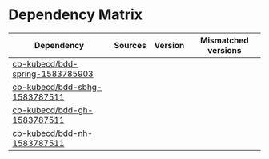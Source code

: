 # Dependency Matrix

Dependency | Sources | Version | Mismatched versions
---------- | ------- | ------- | -------------------
[cb-kubecd/bdd-spring-1583785903](https://github.com/cb-kubecd/bdd-spring-1583785903.git) |  | []() | 
[cb-kubecd/bdd-sbhg-1583787511](https://github.com/cb-kubecd/bdd-sbhg-1583787511.git) |  | []() | 
[cb-kubecd/bdd-gh-1583787511](https://github.com/cb-kubecd/bdd-gh-1583787511.git) |  | []() | 
[cb-kubecd/bdd-nh-1583787511](https://github.com/cb-kubecd/bdd-nh-1583787511.git) |  | []() | 
